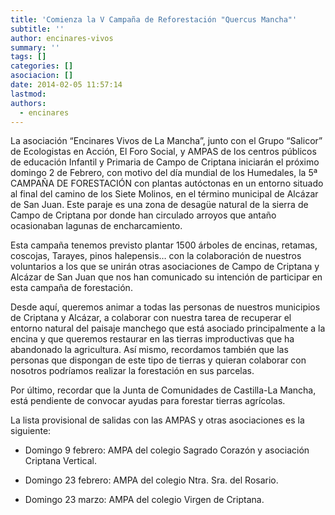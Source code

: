```yaml
---
title: 'Comienza la V Campaña de Reforestación "Quercus Mancha"'
subtitle: ''
author: encinares-vivos
summary: ''
tags: []
categories: []
asociacion: []
date: 2014-02-05 11:57:14
lastmod:
authors: 
  - encinares
---
```


La asociación “Encinares Vivos de La Mancha”, junto con el Grupo “Salicor” de Ecologistas en Acción, El Foro Social, y AMPAS de los centros públicos de educación Infantil y Primaria de Campo de Criptana iniciarán el próximo domingo 2 de Febrero, con motivo del día mundial de los Humedales, la 5ª CAMPAÑA  DE  FORESTACIÓN con plantas autóctonas en un entorno situado al final del camino de los Siete Molinos, en el término municipal de Alcázar de San Juan. Este paraje es una zona de desagüe natural de la sierra de Campo de Criptana por donde han circulado arroyos que antaño ocasionaban  lagunas de encharcamiento.

Esta campaña tenemos previsto plantar 1500 árboles de encinas, retamas, coscojas, Tarayes, pinos halepensis… con la colaboración de nuestros voluntarios a los que se unirán otras asociaciones de Campo de Criptana y Alcázar de San Juan que nos han comunicado su intención de participar en esta campaña de forestación.

Desde aquí, queremos animar a todas las personas de nuestros municipios de Criptana y Alcázar,  a colaborar con nuestra tarea de recuperar el entorno natural del paisaje manchego que está asociado principalmente a la encina y que queremos restaurar en las tierras improductivas que ha abandonado la agricultura. Así mismo, recordamos también que las personas que dispongan de este tipo de tierras y quieran colaborar con nosotros podríamos realizar la forestación en sus parcelas.

Por último, recordar que la Junta de Comunidades de Castilla-La Mancha, está pendiente de convocar ayudas para forestar tierras agrícolas.  

La lista provisional de salidas con las AMPAS y otras asociaciones es la siguiente:

-  Domingo 9 febrero: AMPA del colegio Sagrado Corazón y asociación Criptana Vertical. 

-  Domingo 23 febrero: AMPA del colegio Ntra. Sra. del Rosario.

-  Domingo 23 marzo: AMPA del colegio Virgen de Criptana.

